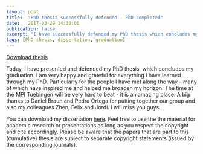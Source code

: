 ```yaml
---
layout: post
title:  "PhD thesis successfully defended - PhD completed"
date:   2017-03-29 14:30:00
publication: false
excerpt: "I have successfully defended my PhD thesis which concludes my PhD."
tags: [PhD thesis, dissertation, graduation]
---
```

<a markdown="0" href="{{ site.url }}/files/PhD_Thesis.pdf" class="btn"><i class="fa fa-graduation-cap"></i> Download thesis</a>

Today, I have presented and defended my PhD thesis, which concludes my graduation. I am very happy and grateful for everything I have learned through my PhD. Particularly for the people I have met along the way - many of which have inspired me and helped me broaden my horizon. The time at the MPI Tuebingen will be very hard to beat - it is an amazing place. A big thanks to Daniel Braun and Pedro Ortega for putting together our group and also my colleagues Zhen, Felix and Jordi. I will miss you guys...


You can download my dissertation [here](/files/PhD_Thesis.pdf). Feel free to use the the material for academic research or presentations as long as you respect the copyright and cite accordingly. Please be aware that the papers that are part to this (cumulative) thesis are subject to separate copyright statements (issued by the corresponding journals).
